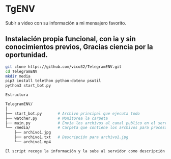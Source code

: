 # TgENV
Subir a video con su información a mi mensajero favorito.
## Instalación propia funcional, con ia y sin conocimientos previos, Gracias ciencia por la oportunidad.

```sh
git clone https://github.com/vico32/TelegramENV.git
cd TelegramENV
mkdir media
pip3 install telethon python-dotenv psutil
python3 start_bot.py
```

```sh
Estructura

TelegramENV/
│
├── start_bot.py       # Archivo principal que ejecuta todo
├── watcher.py         # Monitorea la carpeta
├── main.py            # Envía los archivos al canal publico en el servidor.
└── /media/            # Carpeta que contiene los archivos para procesar
    ├── archivo1.jpg
    ├── archivo1.txt   # Descripción para archivo1.jpg
    └── archivo1.mp4

El script recoge la información y la sube al servidor como descripciòn del jpg.
```
